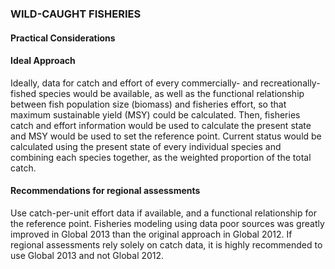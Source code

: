 ### **WILD-CAUGHT FISHERIES**
#### Practical Considerations

#### Ideal Approach

Ideally, data for catch and effort of every commercially- and recreationally-fished species would be available, as well as the functional relationship between fish population size (biomass) and fisheries effort, so that maximum sustainable yield (MSY) could be calculated. Then, fisheries catch and effort information would be used to calculate the present state and MSY would be used to set the reference point. Current status would be calculated using the present state of every individual species and combining each species together, as the weighted proportion of the total catch.

#### Recommendations for regional assessments

Use catch-per-unit effort data if available, and a functional relationship for the reference point. Fisheries modeling using data poor sources was greatly improved in Global 2013 than the original approach in Global 2012. If regional assessments rely solely on catch data, it is highly recommended to use Global 2013 and not Global 2012.
